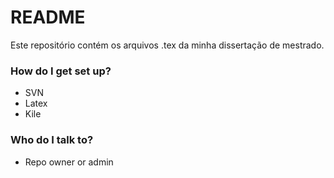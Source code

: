 # README #

Este repositório contém os arquivos .tex da minha dissertação de mestrado.


### How do I get set up? ###

* SVN
* Latex
* Kile

### Who do I talk to? ###

* Repo owner or admin
